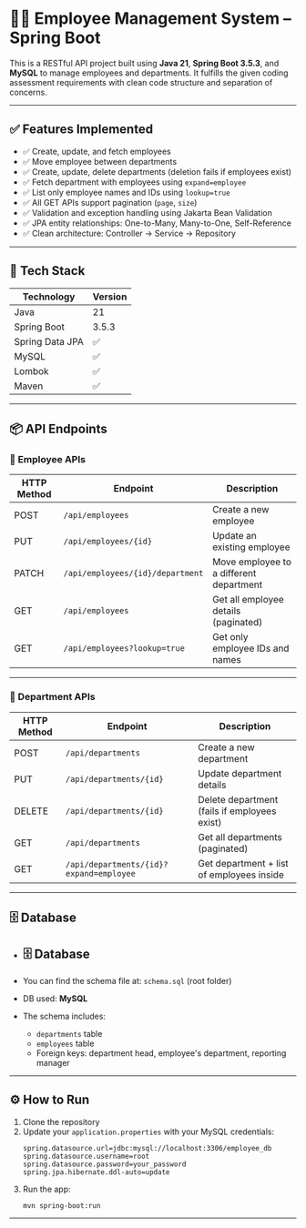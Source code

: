 # 🧑‍💼 Employee Management System – Spring Boot

This is a RESTful API project built using **Java 21**, **Spring Boot 3.5.3**, and **MySQL** to manage employees and departments. It fulfills the given coding assessment requirements with clean code structure and separation of concerns.

---

## ✅ Features Implemented

- ✅ Create, update, and fetch employees
- ✅ Move employee between departments
- ✅ Create, update, delete departments (deletion fails if employees exist)
- ✅ Fetch department with employees using `expand=employee`
- ✅ List only employee names and IDs using `lookup=true`
- ✅ All GET APIs support pagination (`page`, `size`)
- ✅ Validation and exception handling using Jakarta Bean Validation
- ✅ JPA entity relationships: One-to-Many, Many-to-One, Self-Reference
- ✅ Clean architecture: Controller → Service → Repository

---

## 🚀 Tech Stack

| Technology        | Version     |
|------------------|-------------|
| Java             | 21          |
| Spring Boot      | 3.5.3       |
| Spring Data JPA  | ✅          |
| MySQL            | ✅          |
| Lombok           | ✅          |
| Maven            | ✅          |

---

## 📦 API Endpoints

### 🧑 Employee APIs

| HTTP Method | Endpoint                            | Description                                 |
|-------------|--------------------------------------|---------------------------------------------|
| POST        | `/api/employees`                    | Create a new employee                       |
| PUT         | `/api/employees/{id}`               | Update an existing employee                 |
| PATCH       | `/api/employees/{id}/department`    | Move employee to a different department     |
| GET         | `/api/employees`                    | Get all employee details (paginated)        |
| GET         | `/api/employees?lookup=true`        | Get only employee IDs and names             |

---

### 🏢 Department APIs

| HTTP Method | Endpoint                                      | Description                                   |
|-------------|-----------------------------------------------|-----------------------------------------------|
| POST        | `/api/departments`                           | Create a new department                       |
| PUT         | `/api/departments/{id}`                      | Update department details                     |
| DELETE      | `/api/departments/{id}`                      | Delete department (fails if employees exist)  |
| GET         | `/api/departments`                           | Get all departments (paginated)               |
| GET         | `/api/departments/{id}?expand=employee`      | Get department + list of employees inside     |

---

## 🗄️ Database

- ## 🗄️ Database

- You can find the schema file at: `schema.sql` (root folder)
- DB used: **MySQL**
- The schema includes:
    - `departments` table
    - `employees` table
    - Foreign keys: department head, employee's department, reporting manager

---

## ⚙️ How to Run

1. Clone the repository
2. Update your `application.properties` with your MySQL credentials:
    ```properties
    spring.datasource.url=jdbc:mysql://localhost:3306/employee_db
    spring.datasource.username=root
    spring.datasource.password=your_password
    spring.jpa.hibernate.ddl-auto=update
    ```
3. Run the app:
    ```bash
    mvn spring-boot:run
    ```

---
